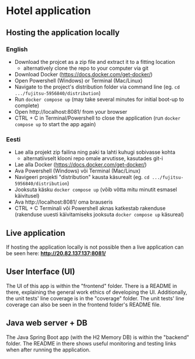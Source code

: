 # Hotel application
## Hosting the application locally
### English
- Download the projcet as a zip file and extract it to a fitting location
    - alternatively clone the repo to your computer via git
- Download Docker (https://docs.docker.com/get-docker/)
- Open Powershell (Windows) or Terminal (Mac/Linux)
- Navigate to the project's distribution folder via command line (eg. `cd .../fujitsu-5956840/distribution`)
- Run `docker compose up` (may take several minutes for initial boot-up to complete)
- Open http://localhost:8081/ from your browser
- CTRL + C in Terminal/Powershell to close the application (run `docker compose up` to start the app again)

### Eesti
- Lae alla projekt zip failina ning paki ta lahti kuhugi sobivasse kohta
    - alternatiivselt klooni repo omale arvutisse, kasutades git-i
- Lae alla Docker (https://docs.docker.com/get-docker/)
- Ava Powershell (Windows) või Terminal (Mac/Linux)
- Navigeeri projekti "distribution" kausta käsurealt (eg. `cd .../fujitsu-5956840/distribution`)
- Jooksuta käsku `docker compose up` (võib võtta mitu minutit esmasel käivitusel)
- Ava http://localhost:8081/ oma brauseris
- CTRL + C Terminali või Powershell aknas katkestab rakenduse (rakenduse uuesti käivitamiseks jooksuta `docker compose up` käsureal)

## Live application
If hosting the application locally is not possible then a live application can be seen here:
**http://20.82.137.137:8081/**

## User Interface (UI)
The UI of this app is within the "frontend" folder. There is a README in there, explaining the general work ethics of developing the UI. Additionally, the unit tests' line coverage is in the "coverage" folder.
The unit tests' line coverage can also be seen in the frontend folder's README file.

## Java web server + DB
The Java Spring Boot app (with the H2 Memory DB) is within the "backend" folder. The README in there shows useful monitoring and testing links when after running the application.

